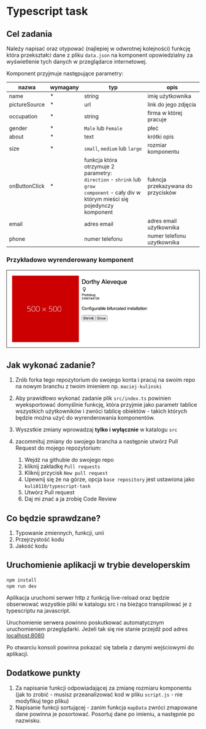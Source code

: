 # Typescript task

## Cel zadania
Należy napisać oraz otypować (najlepiej w odwrotnej kolejności) funkcję która przekształci dane
z pliku `data.json` na komponent opowiedzialny za wyświetlenie tych danych w przeglądarce internetowej.

Komponent przyjmuje następujące parametry:

| nazwa         | wymagany | typ                                                                                                                                            | opis                               |
|---------------|----------|------------------------------------------------------------------------------------------------------------------------------------------------|------------------------------------|
| name          | *        | string                                                                                                                                         | imię użytkownika                   |
| pictureSource | *        | url                                                                                                                                            | link do jego zdjęcia               |
| occupation    | *        | string                                                                                                                                         | firma w której pracuje             |
| gender        | *        | `Male` lub `Female`                                                                                                                            | płeć                               |
| about         | *        | text                                                                                                                                           | krótki opis                        |
| size          | *        | `small`, `medium` lub `large`                                                                                                                  | rozmiar komponentu                 |
| onButtonClick | *        | funkcja która otrzymuje 2 parametry:<br/>`direction` - `shrink` lub `grow`<br/>`component` - cały div w którym mieści się pojedynczy komponent | fukncja przekazywana do przycisków |
| email         |          | adres email                                                                                                                                    | adres email użytkownika            |
| phone         |          | numer telefonu                                                                                                                                 | numer telefonu uzytkownika         |

### Przykładowo wyrenderowany komponent
![preview component](preview.png)

## Jak wykonać zadanie?

1. Zrób forka tego repozytorium do swojego konta i pracuj na swoim repo na nowym branchu z twoim imieniem np. `maciej-kulinski`

2. Aby prawidłowo wykonać zadanie plik `src/index.ts` powinien wyeksportować domyślnie funkcję, która przyjmie jako 
parametr tablice wszystkich użytkowników i zwróci tablicę obiektów - takich których będzie można użyć do wyrenderowania
komponentów. 

3. Wyszstkie zmiany wprowadzaj **tylko i wyłącznie** w katalogu `src`

4. zacommituj zmiany do swojego brancha a następnie utwórz Pull Request do mojego repozytorium:
   1. Wejdź na githubie do swojego repo
   2. kliknij zakładkę `Pull requests`
   3. Kliknij przycisk `New pull request`
   4. Upewnij się że na górze, opcja `base repository` jest ustawiona jako `kuli0110/typescript-task`
   5. Utwórz Pull request
   6. Daj mi znać a ja zrobię Code Review

## Co będzie sprawdzane?
1. Typowanie zmiennych, funkcji, unii
2. Przejrzystość kodu
3. Jakość kodu


## Uruchomienie aplikacji w trybie developerskim
```shell
npm install
npm run dev
```
Aplikacja uruchomi serwer http z funkcją live-reload oraz będzie obserwować wszystkie pliki w katalogu src i na bieżąco
transpilować je z typescriptu na javascript.

Uruchomienie serwera powinno poskutkować automatycznym uruchomieniem przeglądarki. Jeżeli tak się nie stanie przejdź pod
adres [localhost:8080](http://localhost:8080)

Po otwarciu konsoli powinna pokazać się tabela z danymi wejściowymi do aplikacji.

## Dodatkowe punkty

1. Za napisanie funkcji odpowiadającej za zmianę rozmiaru komponentu (jak to zrobić - musisz przeanalizować kod w pliku `script.js` - nie modyfikuj tego pliku)
2. Napisanie funkcji sortującej - zanim funkcja `mapData` zwróci zmapowane dane powinna je posortować. Posortuj dane po imieniu, a następnie po nazwisku.
